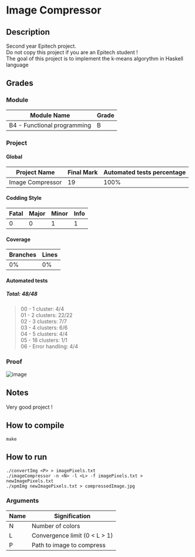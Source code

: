 # Image Compressor

## Description 

Second year Epitech project.\
Do not copy this project if you are an Epitech student !\
The goal of this project is to implement the k-means algorythm in Haskell language

## Grades 

### Module 

Module Name | Grade
----------- | -----
B4 - Functional programming | B

### Project

#### Global

Project Name | Final Mark | Automated tests percentage
------------ | ---------- | --------------------------
Image Compressor | 19 | 100%

#### Codding Style

Fatal | Major | Minor | Info
----- | ----- | ----- | ----
0 | 0 | 1 | 1

#### Coverage

Branches | Lines
-------- | -----
0% | 0%

#### Automated tests

##### Total: 48/48
> 00 - 1 cluster: 4/4\
> 01 - 2 clusters: 22/22\
> 02 - 3 clusters: 7/7\
> 03 - 4 clusters: 6/6\
> 04 - 5 clusters: 4/4\
> 05 - 16 clusters: 1/1\
> 06 - Error handling: 4/4

### Proof

![image](https://github.com/DonatNathan/image-compressor/assets/91681379/de6bec25-bdbd-4469-8f28-a319492b18ee)

## Notes

Very good project !

## How to compile

```
make
```

## How to run

```
./convertImg <P> > imagePixels.txt
./imageCompressor -n <N> -l <L> -f imagePixels.txt > newImagePixels.txt
./xpmImg newImagePixels.txt > compressedImage.jpg
```

### Arguments

Name | Signification
-----|--------------
N    | Number of colors
L    | Convergence limit (0 < L > 1)
P    | Path to image to compress
